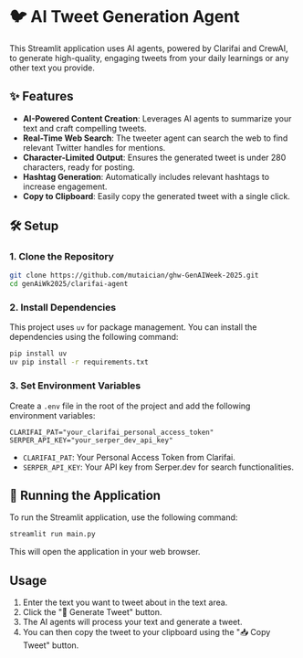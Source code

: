 # 🐦 AI Tweet Generation Agent

This Streamlit application uses AI agents, powered by Clarifai and CrewAI, to generate high-quality, engaging tweets from your daily learnings or any other text you provide.

## ✨ Features

- **AI-Powered Content Creation**: Leverages AI agents to summarize your text and craft compelling tweets.
- **Real-Time Web Search**: The tweeter agent can search the web to find relevant Twitter handles for mentions.
- **Character-Limited Output**: Ensures the generated tweet is under 280 characters, ready for posting.
- **Hashtag Generation**: Automatically includes relevant hashtags to increase engagement.
- **Copy to Clipboard**: Easily copy the generated tweet with a single click.

## 🛠️ Setup

### 1. Clone the Repository

```bash
git clone https://github.com/mutaician/ghw-GenAIWeek-2025.git
cd genAiWk2025/clarifai-agent
```

### 2. Install Dependencies

This project uses `uv` for package management. You can install the dependencies using the following command:

```bash
pip install uv
uv pip install -r requirements.txt
```

### 3. Set Environment Variables

Create a `.env` file in the root of the project and add the following environment variables:

```
CLARIFAI_PAT="your_clarifai_personal_access_token"
SERPER_API_KEY="your_serper_dev_api_key"
```

- `CLARIFAI_PAT`: Your Personal Access Token from Clarifai.
- `SERPER_API_KEY`: Your API key from Serper.dev for search functionalities.

## 🚀 Running the Application

To run the Streamlit application, use the following command:

```bash
streamlit run main.py
```

This will open the application in your web browser.

## Usage

1.  Enter the text you want to tweet about in the text area.
2.  Click the "🚀 Generate Tweet" button.
3.  The AI agents will process your text and generate a tweet.
4.  You can then copy the tweet to your clipboard using the "📥 Copy Tweet" button.
